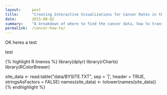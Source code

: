 ```yaml
---
layout:     post
title:      "Creating Interactive Visualizations for Cancer Rates in the US with R and rCharts"
date:       2015-08-02
summary:    "A breakdown of where to find the cancer data, how to transform it into an applicable format, and how to create and customize interactive visualizations that can be easily shared."
permalink:  /cancer-how-to/
---
```


OK heres a test

test


{% highlight R linenos %}
library(dplyr)
library(rCharts)
library(RColorBrewer)

site_data <- read.table("data/BYSITE.TXT",
                        sep = '|',
                        header = TRUE,
                        stringsAsFactors = FALSE)
names(site_data) <- tolower(names(site_data))
{% endhighlight %}
